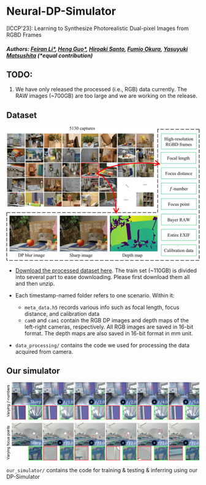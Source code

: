 # Neural-DP-Simulator
[ICCP'23]: Learning to Synthesize Photorealistic Dual-pixel Images from RGBD Frames

##### Authors: [Feiran Li*](https://sites.google.com/view/feiranlihomepage/home), [Heng Guo*](https://gh-home.github.io/), [Hiroaki Santo](https://sites.google.com/view/hiroaki-santo/), [Fumio Okura](http://cvl.ist.osaka-u.ac.jp/user/okura/), [Yasuyuki Matsushita](http://cvl.ist.osaka-u.ac.jp/en/member/matsushita/)   (*equal contribution)

## TODO:
1. We have only released the processed (i.e., RGB) data currently. The RAW images (~700GB) are too large and we are working on the release. 



## Dataset
![DP5K Dataset](teaser/dataset_summary.png)
* [Download the processed dataset here](https://www.dropbox.com/sh/ym03faddftnkclw/AACXN_8hKrTl6mKQuDS9xRl3a?dl=0). The train set (~110GB) is divided into several part to ease downloading. Please first download them all and then unzip.  

* Each timestamp-named folder refers to one scenario. Within it:
    * `meta_data.h5` records various info such as focal length, focus distance, and calibration data
    * `cam0` and `cam1` contain the RGB DP images and depth maps of the left-right cameras, respectively. All RGB images are saved in 16-bit format. The depth maps are also saved in 16-bit format in mm unit. 

* `data_processing/` contains the code we used for processing the data acquired from camera. 



## Our simulator
![Neural-DP-Simulator](teaser/our_render_from_rgbd.png)

`our_simulator/` contains the code for training & testing & inferring using our DP-Simulator 


<!-- ## Citation -->







